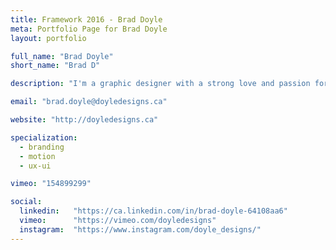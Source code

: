 ```yaml
---
title: Framework 2016 - Brad Doyle
meta: Portfolio Page for Brad Doyle
layout: portfolio

full_name: "Brad Doyle"
short_name: "Brad D"

description: "I'm a graphic designer with a strong love and passion for videography and motion graphics. I'm a film lover, comic nerd, and all around geek"

email: "brad.doyle@doyledesigns.ca"

website: "http://doyledesigns.ca"

specialization:
  - branding
  - motion
  - ux-ui

vimeo: "154899299"

social:
  linkedin:   "https://ca.linkedin.com/in/brad-doyle-64108aa6"
  vimeo:      "https://vimeo.com/doyledesigns"
  instagram:  "https://www.instagram.com/doyle_designs/"
---
```

